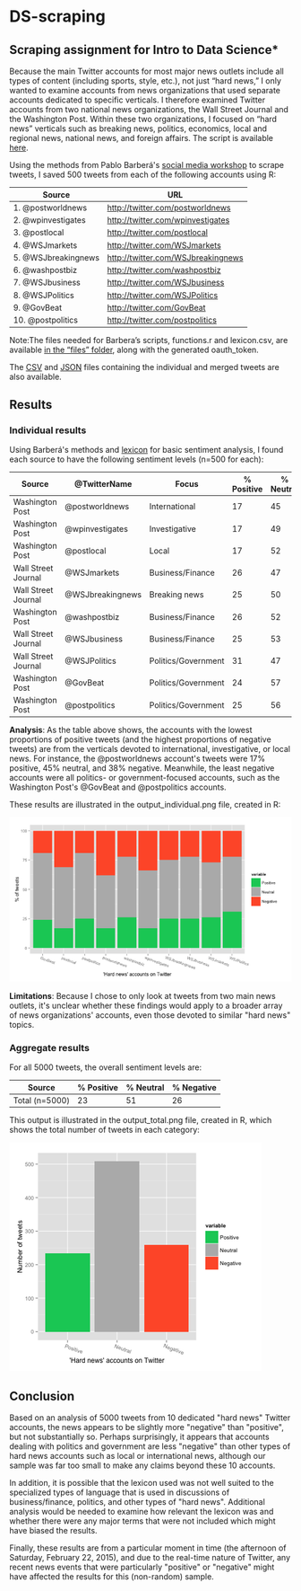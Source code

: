 # DS-scraping
## Scraping assignment for Intro to Data Science*

Because the main Twitter accounts for most major news outlets include all types of
content (including sports, style, etc.), not just “hard news,” I only wanted to examine
accounts from news organizations that used separate accounts dedicated to specific
verticals. I therefore examined Twitter accounts from two national news organizations,
the Wall Street Journal and the Washington Post. Within these two organizations, I
focused on “hard news” verticals such as breaking news, politics, economics, local and
regional news, national news, and foreign affairs. The script is available [here](https://github.com/kz55/DS-scraping/blob/master/twitter_scraping_and_analysis).

Using the methods from Pablo Barberá's [social media workshop](https://github.com/pablobarbera/social-media-workshop) to scrape tweets, I saved
500 tweets from each of the following accounts using R:

Source | URL
----- | -----
1. @postworldnews | http://twitter.com/postworldnews
2. @wpinvestigates | http://twitter.com/wpinvestigates
3. @postlocal | http://twitter.com/postlocal
4. @WSJmarkets | http://twitter.com/WSJmarkets
5. @WSJbreakingnews | http://twitter.com/WSJbreakingnews
6. @washpostbiz | http://twitter.com/washpostbiz
7. @WSJbusiness | http://twitter.com/WSJbusiness
8. @WSJPolitics | http://twitter.com/WSJPolitics
9. @GovBeat | http://twitter.com/GovBeat
10. @postpolitics | http://twitter.com/postpolitics

Note:The files needed for Barbera’s scripts, functions.r and lexicon.csv, are available
[in the “files” folder](https://github.com/kz55/DS-scraping/tree/master/files), along with the generated oauth_token.

The [CSV](https://github.com/kz55/DS-scraping/tree/master/CSV%20results/tweets) and [JSON](https://github.com/kz55/DS-scraping/tree/master/JSON%20tweets) files containing the individual and merged tweets are also available.

## Results

### Individual results

Using Barberá's methods and [lexicon](https://github.com/kz55/DS-scraping/blob/master/files/lexicon.csv) for basic sentiment analysis, I found each source to
have the following sentiment levels (n=500 for each):

Source | @TwitterName| Focus | % Positive | % Neutral | % Negative
----- | ----- | ----- | ----- | ----- | -----
Washington Post | @postworldnews | International | 17 | 45 | 38
Washington Post | @wpinvestigates | Investigative | 17 | 49 | 34
Washington Post | @postlocal | Local | 17 | 52 | 31
Wall Street Journal | @WSJmarkets | Business/Finance | 26 | 47 | 27
Wall Street Journal | @WSJbreakingnews | Breaking news | 25 | 50 | 25
Washington Post | @washpostbiz | Business/Finance | 26 | 52 | 22
Wall Street Journal | @WSJbusiness | Business/Finance | 25 | 53 | 22
Wall Street Journal | @WSJPolitics | Politics/Government | 31 | 47 | 22
Washington Post | @GovBeat | Politics/Government | 24 | 57 | 19
Washington Post | @postpolitics | Politics/Government | 25 | 56 | 19

**Analysis**: As the table above shows, the accounts with the lowest proportions of
positive tweets (and the highest proportions of negative tweets) are from the verticals
devoted to international, investigative, or local news. For instance, the @postworldnews
account's tweets were 17% positive, 45% neutral, and 38% negative. Meanwhile, the least
negative accounts were all politics- or government-focused accounts, such as the
Washington Post's @GovBeat and @postpolitics accounts.

These results are illustrated in the output_individual.png file, created in R:

![Individual results](https://github.com/kz55/DS-scraping/blob/master/output_individual.png)

**Limitations**: Because I chose to only look at tweets from two main news outlets, it's
unclear whether these findings would apply to a broader array of news organizations'
accounts, even those devoted to similar "hard news" topics.

### Aggregate results

For all 5000 tweets, the overall sentiment levels are:

Source | % Positive | % Neutral | % Negative
----- | ----- | ----- | -----
Total (n=5000) | 23 | 51 | 26

This output is illustrated in the output_total.png file, created in R, which shows
the total number of tweets in each category:

![Total results](https://github.com/kz55/DS-scraping/blob/master/output_total.png)

## Conclusion

Based on an analysis of 5000 tweets from 10 dedicated "hard news" Twitter accounts, the
news appears to be slightly more "negative" than "positive", but not substantially so.
Perhaps surprisingly, it appears that accounts dealing with politics and government are
less "negative" than other types of hard news accounts such as local or international 
news, although our sample was far too small to make any claims beyond these 10 accounts.

In addition, it is possible that the lexicon used was not well suited to the specialized
types of language that is used in discussions of business/finance, politics, and other
types of "hard news". Additional analysis would be needed to examine how relevant the
lexicon was and whether there were any major terms that were not included which might
have biased the results.

Finally, these results are from a particular moment in time (the afternoon of Saturday,
February 22, 2015), and due to the real-time nature of Twitter, any recent news events
that were particularly  "positive" or "negative" might have affected the results for
this (non-random) sample.